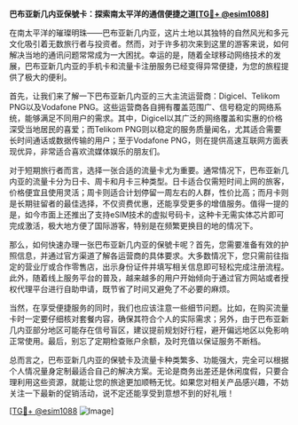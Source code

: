 **巴布亚新几内亚保號卡：探索南太平洋的通信便捷之道[[TG💪+ @esim1088](https://t.me/s/esim1088)]**

在南太平洋的璀璨明珠——巴布亚新几内亚，这片土地以其独特的自然风光和多元文化吸引着无数旅行者与投资者。然而，对于许多初次来到这里的游客来说，如何解决当地的通讯问题常常成为一大困扰。幸运的是，随着全球移动网络技术的发展，巴布亚新几内亚的手机卡和流量卡注册服务已经变得异常便捷，为您的旅程提供了极大的便利。

首先，让我们来了解一下巴布亚新几内亚的三大主流运营商：Digicel、Telikom PNG以及Vodafone PNG。这些运营商各自拥有覆盖范围广、信号稳定的网络系统，能够满足不同用户的需求。其中，Digicel以其广泛的网络覆盖和实惠的价格深受当地居民的喜爱；而Telikom PNG则以稳定的服务质量闻名，尤其适合需要长时间通话或数据传输的用户；至于Vodafone PNG，则在提供高速互联网方面表现优异，非常适合喜欢流媒体娱乐的朋友们。

对于短期旅行者而言，选择一张合适的流量卡尤为重要。通常情况下，巴布亚新几内亚的流量卡分为日卡、周卡和月卡三种类型。日卡适合仅需短时间上网的旅客，价格便宜且使用灵活；周卡则适合计划停留一周左右的人群，性价比高；而月卡则是长期驻留者的最佳选择，不仅资费优惠，还能享受更多的增值服务。值得一提的是，如今市面上还推出了支持eSIM技术的虚拟号码卡，这种卡无需实体芯片即可完成激活，极大地方便了国际游客，特别是在频繁更换目的地的情况下。

那么，如何快速办理一张巴布亚新几内亚的保號卡呢？首先，您需要准备有效的护照信息，并通过官方渠道了解各运营商的具体要求。大多数情况下，您只需前往指定的营业厅或合作零售店，出示身份证件并填写相关信息即可轻松完成注册流程。此外，随着线上服务平台的普及，越来越多的用户开始倾向于通过官方网站或者授权代理平台进行自助申请，既节省了时间又避免了不必要的麻烦。

当然，在享受便捷服务的同时，我们也应该注意一些细节问题。比如，在购买流量卡时一定要仔细核对套餐内容，确保其符合个人的实际需求；另外，由于巴布亚新几内亚部分地区可能存在信号盲区，建议提前规划好行程，避开偏远地区以免影响正常使用。最后，别忘了定期检查账户余额，及时充值以保证服务不断档。

总而言之，巴布亚新几内亚的保號卡及流量卡种类繁多、功能强大，完全可以根据个人情况量身定制最适合自己的解决方案。无论是商务出差还是休闲度假，只要合理利用这些资源，就能让您的旅途更加顺畅无忧。如果您对相关产品感兴趣，不妨关注一下最新的促销活动，说不定还能享受到意想不到的好礼哦！

[[TG💪+ @esim1088](https://t.me/s/esim1088) ![Image](https://i.postimg.cc/4NQfJmqS/Snipaste-2025-05-13-00-14-12.png)]